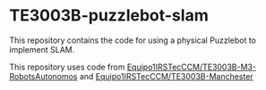 # TE3003B-puzzlebot-slam

This repository contains the code for using a physical Puzzlebot to implement SLAM. 

This repository uses code from [Equipo1IRSTecCCM/TE3003B-M3-RobotsAutonomos](https://github.com/Equipo1IRSTecCCM/TE3003B-M3-RobotsAutonomos) and [Equipo1IRSTecCCM/TE3003B-Manchester](https://github.com/Equipo1IRSTecCCM/TE3003B-Manchester)
